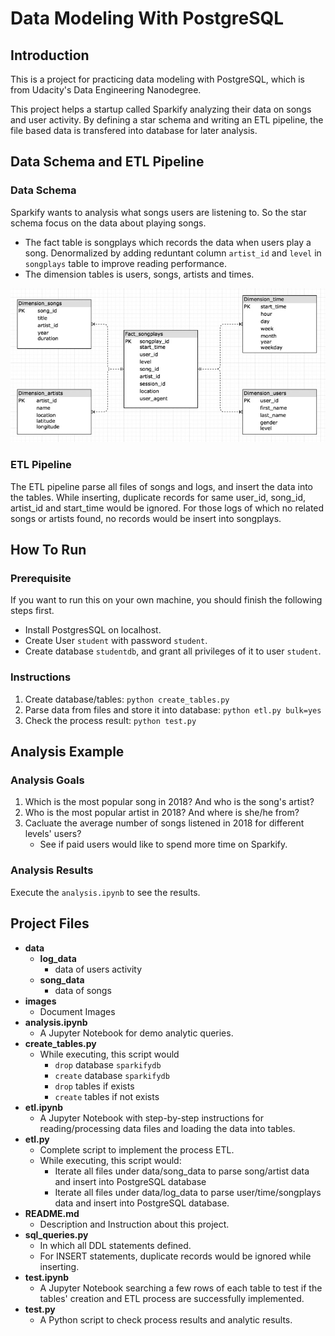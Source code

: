 # Data Modeling With PostgreSQL

## Introduction

This is a project for practicing data modeling with PostgreSQL, which is from Udacity's Data Engineering Nanodegree.

This project helps a startup called Sparkify analyzing their data on songs and user activity. By defining a star schema and writing an ETL pipeline, the file based data is transfered into database for later analysis.

## Data Schema and ETL Pipeline

### Data Schema

Sparkify wants to analysis what songs users are listening to. So the star schema focus on the data about playing songs.

- The fact table is songplays which records the data when users play a song. Denormalized by adding reduntant column `artist_id` and `level` in `songplays` table to improve reading performance.
- The dimension tables is users, songs, artists and times.

![Star Schema UML](images/star_schema.jpg)

### ETL Pipeline

The ETL pipeline parse all files of songs and logs, and insert the data into the tables. While inserting, duplicate records for same user_id, song_id, artist_id and start_time would be ignored. For those logs of which no related songs or artists found, no records would be insert into songplays.

## How To Run

### Prerequisite

If you want to run this on your own machine, you should finish the following steps first.

- Install PostgresSQL on localhost.
- Create User `student` with password `student`.
- Create database `studentdb`, and grant all privileges of it to user `student`.

### Instructions

1. Create database/tables: `python create_tables.py`
2. Parse data from files and store it into database: `python etl.py bulk=yes`
3. Check the process result: `python test.py`

## Analysis Example

### Analysis Goals

1. Which is the most popular song in 2018? And who is the song's artist?
2. Who is the most popular artist in 2018? And where is she/he from?
3. Cacluate the average number of songs listened in 2018 for different levels' users?
   - See if paid users would like to spend more time on Sparkify.

### Analysis Results

Execute the `analysis.ipynb` to see the results.

## Project Files

- **data**
  - **log_data**
    - data of users activity
  - **song_data**
    - data of songs
- **images**
  - Document Images
- **analysis.ipynb**
  - A Jupyter Notebook for demo analytic queries.
- **create_tables.py**
  - While executing, this script would
    - `drop` database `sparkifydb`
    - `create` database `sparkifydb`
    - `drop` tables if exists
    - `create` tables if not exists
- **etl.ipynb**
  - A Jupyter Notebook with step-by-step instructions for reading/processing data files and loading the data into tables.
- **etl.py**
  - Complete script to implement the process ETL.
  - While executing, this script would:
    - Iterate all files under data/song_data to parse song/artist data and insert into PostgreSQL database
    - Iterate all files under data/log_data to parse user/time/songplays data and insert into PostgreSQL database.
- **README.md**
  - Description and Instruction about this project.
- **sql_queries.py**
  - In which all DDL statements defined.
  - For INSERT statements, duplicate records would be ignored while inserting.
- **test.ipynb**
  - A Jupyter Notebook searching a few rows of each table to test if the tables' creation and ETL process are successfully implemented.
- **test.py**
  - A Python script to check process results and analytic results.
